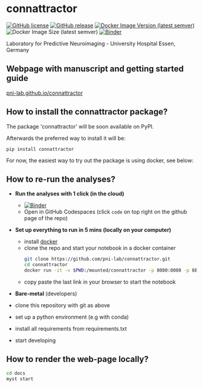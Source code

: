 # connattractor

[![GitHub license](https://img.shields.io/github/license/pni-lab/connattractor.svg)](https://github.com/pni-lab/connattractor/blob/master/LICENSE)
[![GitHub release](https://img.shields.io/github/release/pni-lab/connattractor.svg)](https://github.com/pni-lab/connattractor/releases/)
[![Docker Image Version (latest semver)](https://img.shields.io/docker/v/pnilab/connattractor?color=blue&label=pnilab%2Fconnattractor%3A&logo=docker&sort=semver)](https://hub.docker.com/repository/docker/pnilab/connattractor)
![Docker Image Size (latest semver)](https://img.shields.io/docker/image-size/pnilab/connattractor?label=%20pnilab%2Fconnattractor&logo=docker&sort=semver)
[![Binder](https://mybinder.org/badge_logo.svg)](https://mybinder.org/v2/gh/pni-lab/connattractor/HEAD)

Laboratory for Predictive Neuroimaging - University Hospital Essen, Germany

## Webpage with manuscript and getting started guide
[pni-lab.github.io/connattractor](pni-lab.github.io/connattractor)

## How to install the connattractor package?

The package 'connattractor' will be soon available on PyPI.

Afterwards the preferred way to install it will be:

```
pip install connattractor
```

For now, the easiest way to try out the package is using docker, see below:

## How to re-run the analyses?

- **Run the analyses with 1 click (in the cloud)**
  - [![Binder](https://mybinder.org/badge_logo.svg)](https://mybinder.org/v2/gh/pni-lab/connattractor/HEAD)
  - Open in GitHub Codespaces (click `code` on top right on the github page of the repo)

- **Set up everything to run in 5 mins (locally on your computer)**
  - install [docker](https://www.docker.com/)
  - clone the repo and start your notebook in a docker container
    ```bash
    git clone https://github.com/pni-lab/connattractor.git
    cd connattractor
    docker run -it -v $PWD:/mounted/connattractor -p 8080:8080 -p 8888:8888 pnilab/connattractor:latest jupyter notebook
    ```
  - copy paste the last link in your browser to start the notebook

 - **Bare-metal** (developers)
  - clone this repository with git as above
  - set up a python environment (e.g with conda)
  - install all requirements from requirements.txt
  - start developing

## How to render the web-page locally?
```bash
cd docs
myst start
```
